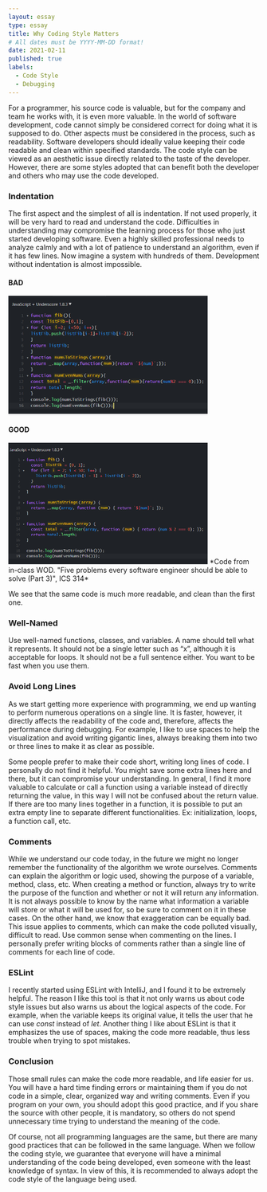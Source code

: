 ```yaml
---
layout: essay
type: essay
title: Why Coding Style Matters 
# All dates must be YYYY-MM-DD format!
date: 2021-02-11
published: true
labels:
  - Code Style
  - Debugging
---
```


For a programmer, his source code is valuable, but for the company and team he works with, it
is even more valuable. In the world of software development, code cannot simply be considered 
correct for doing what it is supposed to do. Other aspects must be considered in the process,
such as readability. Software developers should ideally value keeping their
code readable and clean within specified standards. The code style can be viewed as an aesthetic
issue directly related to the taste of the developer. However, there are some styles adopted that
can benefit both the developer and others who may use the code developed. 

### Indentation 
The first aspect and the simplest of all is indentation. If not used properly, it will be very
hard to read and understand the code. Difficulties in understanding may compromise the learning
process for those who just started developing software. Even a highly skilled professional needs
to analyze calmly and with a lot of patience to understand an algorithm, even if it has few lines.
Now imagine a system with hundreds of them. Development without indentation is almost impossible.

#### BAD
<img width="400px" class="img-fluid"  src="../img/essays/codestyle2.png">

#### GOOD
<img width="400px" class="img-fluid"  src="../img/essays/codestyle1.png">
*Code from in-class WOD. "Five problems every software engineer should be able to solve (Part 3)", ICS 314*

We see that the same code is much more readable, and clean than the first one. 

### Well-Named

Use well-named functions, classes, and variables. A name should tell what it represents. It should
not be a single letter such as “x”, although it is acceptable for loops. It should not be a full 
sentence either. You want to be fast when you use them. 

### Avoid Long Lines
As we start getting more experience with programming, we end up wanting to perform numerous operations 
on a single line. It is faster, however, it directly affects the readability of the code and, therefore,
affects the performance during debugging. For example, I like to use spaces to help the visualization 
and avoid writing gigantic lines, always breaking them into two or three lines to make it as clear as possible.

Some people prefer to make their code short, writing long lines of code. I personally do not find it helpful.
You might save some extra lines here and there, but it can compromise your understanding. In general, I find 
it more valuable to calculate or call a function using a variable instead of directly returning the value, 
in this way I will not be confused about the return value. If there are too many lines together in a function,
it is possible to put an extra empty line to separate different functionalities. Ex: initialization, loops, a 
function call, etc.

### Comments 
While we understand our code today, in the future we might no longer remember the functionality of the algorithm
we wrote ourselves. Comments can explain the algorithm or logic used, showing the purpose of a variable, method,
class, etc. When creating a method or function, always try to write the purpose of the function and whether or not
it will return any information. It is not always possible to know by the name what information a variable will store
or what it will be used for, so be sure to comment on it in these cases. On the other hand, we know that exaggeration
can be equally bad. This issue applies to comments, which can make the code polluted visually, difficult to read.
Use common sense when commenting on the lines. I personally prefer writing blocks of comments rather than a single
line of comments for each line of code.

### ESLint
I recently started using ESLint with IntelliJ, and I found it to be extremely helpful. The reason I like this tool 
is that it not only warns us about code style issues but also warns us about the logical aspects of the code. For 
example, when the variable keeps its original value, it tells the user that he can use *const* instead of *let*. Another
thing I like about ESLint is that it emphasizes the use of spaces, making the code more readable, thus less trouble 
when trying to spot mistakes.


### Conclusion
Those small rules can make the code more readable, and life easier for us. You will have a hard time finding errors or
maintaining them if you do not code in a simple, clear, organized way and writing comments. Even if you program on your
own, you should adopt this good practice, and if you share the source with other people, it is mandatory, so others do 
not spend unnecessary time trying to understand the meaning of the code.

Of course, not all programming languages are the same, but there are many good practices that can be followed in the same
language. When we follow the coding style, we guarantee that everyone will have a minimal understanding of the code being developed,
even someone with the least knowledge of syntax. In view of this, it is recommended to always adopt the code style of the language being used.


